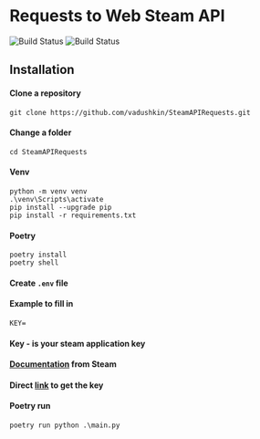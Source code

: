 # Requests to Web Steam API

![Build Status](https://github.com/vadushkin/SteamAPIRequests/actions/workflows/type-checks.yml/badge.svg?branch=main)
![Build Status](https://github.com/vadushkin/SteamAPIRequests/actions/workflows/run-tests.yml/badge.svg?branch=main)

Installation
---------

#### Clone a repository

```
git clone https://github.com/vadushkin/SteamAPIRequests.git
```

#### Change a folder

```
cd SteamAPIRequests
```

#### Venv

```
python -m venv venv
.\venv\Scripts\activate
pip install --upgrade pip
pip install -r requirements.txt
```

#### Poetry

```
poetry install
poetry shell
```

#### Create ```.env``` file

#### Example to fill in

```dotenv
KEY=
```

#### Key - is your steam application key

#### [Documentation](https://steamcommunity.com/dev) from Steam

#### Direct [link](https://steamcommunity.com/dev/apikey) to get the key

#### Poetry run

```shell
poetry run python .\main.py
```
